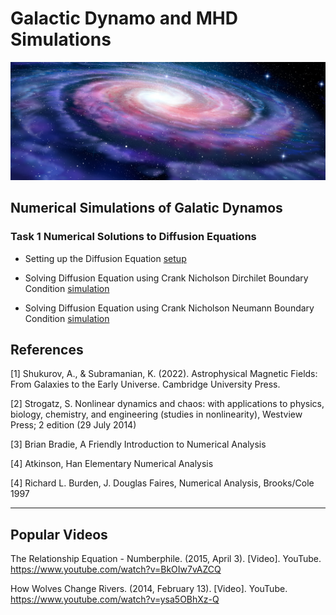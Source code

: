 # Galactic Dynamo and MHD Simulations

![GalacticDynamo](galactic_dynamo.jpg)


## Numerical Simulations of Galatic Dynamos 

### Task 1 Numerical Solutions to Diffusion Equations

   - Setting up the Diffusion Equation [setup](/Task%2001%20-%20Diffusion%20Equation%20Simulations/Diffusion_Equation.md)

   - Solving Diffusion Equation using Crank Nicholson Dirchilet Boundary Condition [simulation](/Task%2001%20-%20Diffusion%20Equation%20Simulations/z_approximation/Diffusion_Equation_Dirchilet.ipynb)
   - Solving Diffusion Equation using Crank Nicholson Neumann Boundary Condition [simulation](/Task%2001%20-%20Diffusion%20Equation%20Simulations/z_approximation/Diffusion_Equation_Neumann.ipynb)

## References

[1] Shukurov, A., & Subramanian, K. (2022). Astrophysical Magnetic Fields: From Galaxies to the Early Universe. Cambridge University Press.

[2] Strogatz, S.  Nonlinear dynamics and chaos: with applications to physics, biology, chemistry, and engineering (studies in nonlinearity), Westview Press; 2 edition (29 July 2014)

[3] Brian Bradie, A Friendly Introduction to Numerical Analysis

[4] Atkinson, Han Elementary Numerical Analysis

[4] Richard L. Burden, J. Douglas Faires, Numerical Analysis, Brooks/Cole 1997

------
## Popular Videos 
The Relationship Equation - Numberphile. (2015, April 3). [Video]. YouTube. https://www.youtube.com/watch?v=BkOIw7vAZCQ

How Wolves Change Rivers. (2014, February 13). [Video]. YouTube. https://www.youtube.com/watch?v=ysa5OBhXz-Q


